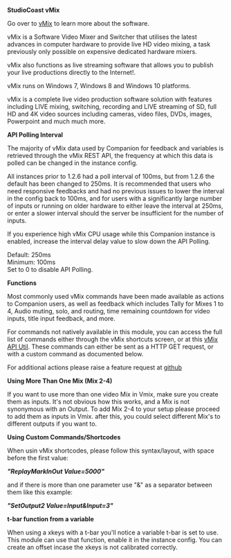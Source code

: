 **StudioCoast vMix**

Go over to [vMix](https://www.vmix.com/) to learn more about the software.

vMix is a Software Video Mixer and Switcher that utilises the latest advances in computer hardware to provide live HD video mixing, a task previously only possible on expensive dedicated hardware mixers.

vMix also functions as live streaming software that allows you to publish your live productions directly to the Internet!.

vMix runs on Windows 7, Windows 8 and Windows 10 platforms.

vMix is a complete live video production software solution with features including LIVE mixing, switching, recording and LIVE streaming of SD, full HD and 4K video sources including cameras, video files, DVDs, images, Powerpoint and much much more.

**API Polling Interval**

The majority of vMix data used by Companion for feedback and variables is retrieved through the vMix REST API, the frequency at which this data is polled can be changed in the instance config.

All instances prior to 1.2.6 had a poll interval of 100ms, but from 1.2.6 the default has been changed to 250ms. It is recommended that users who need responsive feedbacks and had no previous issues to lower the interval in the config back to 100ms, and for users with a significantly large number of inputs or running on older hardware to either leave the interval at 250ms, or enter a slower interval should the server be insufficient for the number of inputs.

If you experience high vMix CPU usage while this Companion instance is enabled, increase the interval delay value to slow down the API Polling.

Default: 250ms <br />
Minimum: 100ms <br />
Set to 0 to disable API Polling.

**Functions**

Most commonly used vMix commands have been made available as actions to Companion users, as well as feedback which includes Tally for Mixes 1 to 4, Audio muting, solo, and routing, time remaining countdown for video inputs, title input feedback, and more.

For commands not natively available in this module, you can access the full list of commands either through the vMix shortcuts screen, or at this [vMix API Util](https://util.dist.dev/vmixapi). These commands can either be sent as a HTTP GET request, or with a custom command as documented below.

For additional actions please raise a feature request at [github](https://github.com/bitfocus/companion-module-studiocoast-vmix)

**Using More Than One Mix (Mix 2-4)**

If you want to use more than one video Mix in Vmix, make sure you create them as inputs. It's not obvious how this works, and a Mix is not synonymous with an Output. To add Mix 2-4 to your setup please proceed to add them as inputs in Vmix. after this, you could select different Mix's to different outputs if you want to.

**Using Custom Commands/Shortcodes**

When usin vMix shortcodes, please follow this syntax/layout, with space before the first value:

**_"ReplayMarkInOut Value=5000"_**

and if there is more than one parameter use "&" as a separator between them like this example:

**_"SetOutput2 Value=Input&Input=3"_**

**t-bar function from a variable**

When using a xkeys with a t-bar you'll notice a variable t-bar is set to use. This module can use that function, enable it in the instance config. You can create an offset incase the xkeys is not calibrated correctly.
